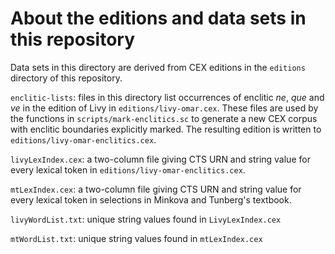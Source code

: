 # About the editions and data sets in this repository

Data sets in this directory are derived from CEX editions in the `editions` directory of this repository.


`enclitic-lists`:  files in this directory list occurrences of enclitic *ne*, *que* and *ve* in the edition of Livy in `editions/livy-omar.cex`.  These files are used by the functions in `scripts/mark-enclitics.sc` to generate a new CEX corpus with enclitic boundaries explicitly marked.  The resulting edition is written to `editions/livy-omar-enclitics.cex`.

`livyLexIndex.cex`:  a two-column file giving CTS URN and string value for every lexical token in `editions/livy-omar-enclitics.cex`.

`mtLexIndex.cex`:  a two-column file giving CTS URN and string value for every lexical token in selections in Minkova and Tunberg's textbook.

`livyWordList.txt`:  unique string values found in `LivyLexIndex.cex`

`mtWordList.txt`:  unique string values found in `mtLexIndex.cex`
